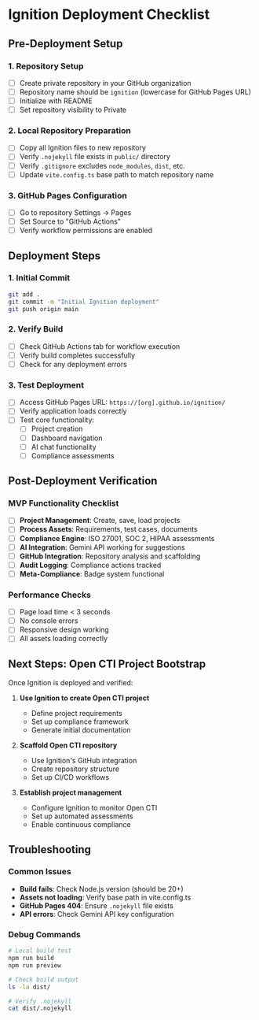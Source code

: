 # Ignition Deployment Checklist

## Pre-Deployment Setup

### 1. Repository Setup
- [ ] Create private repository in your GitHub organization
- [ ] Repository name should be `ignition` (lowercase for GitHub Pages URL)
- [ ] Initialize with README
- [ ] Set repository visibility to Private

### 2. Local Repository Preparation
- [ ] Copy all Ignition files to new repository
- [ ] Verify `.nojekyll` file exists in `public/` directory
- [ ] Verify `.gitignore` excludes `node_modules`, `dist`, etc.
- [ ] Update `vite.config.ts` base path to match repository name

### 3. GitHub Pages Configuration
- [ ] Go to repository Settings → Pages
- [ ] Set Source to "GitHub Actions"
- [ ] Verify workflow permissions are enabled

## Deployment Steps

### 1. Initial Commit
```bash
git add .
git commit -m "Initial Ignition deployment"
git push origin main
```

### 2. Verify Build
- [ ] Check GitHub Actions tab for workflow execution
- [ ] Verify build completes successfully
- [ ] Check for any deployment errors

### 3. Test Deployment
- [ ] Access GitHub Pages URL: `https://[org].github.io/ignition/`
- [ ] Verify application loads correctly
- [ ] Test core functionality:
  - [ ] Project creation
  - [ ] Dashboard navigation
  - [ ] AI chat functionality
  - [ ] Compliance assessments

## Post-Deployment Verification

### MVP Functionality Checklist
- [ ] **Project Management**: Create, save, load projects
- [ ] **Process Assets**: Requirements, test cases, documents
- [ ] **Compliance Engine**: ISO 27001, SOC 2, HIPAA assessments
- [ ] **AI Integration**: Gemini API working for suggestions
- [ ] **GitHub Integration**: Repository analysis and scaffolding
- [ ] **Audit Logging**: Compliance actions tracked
- [ ] **Meta-Compliance**: Badge system functional

### Performance Checks
- [ ] Page load time < 3 seconds
- [ ] No console errors
- [ ] Responsive design working
- [ ] All assets loading correctly

## Next Steps: Open CTI Project Bootstrap

Once Ignition is deployed and verified:

1. **Use Ignition to create Open CTI project**
   - Define project requirements
   - Set up compliance framework
   - Generate initial documentation

2. **Scaffold Open CTI repository**
   - Use Ignition's GitHub integration
   - Create repository structure
   - Set up CI/CD workflows

3. **Establish project management**
   - Configure Ignition to monitor Open CTI
   - Set up automated assessments
   - Enable continuous compliance

## Troubleshooting

### Common Issues
- **Build fails**: Check Node.js version (should be 20+)
- **Assets not loading**: Verify base path in vite.config.ts
- **GitHub Pages 404**: Ensure `.nojekyll` file exists
- **API errors**: Check Gemini API key configuration

### Debug Commands
```bash
# Local build test
npm run build
npm run preview

# Check build output
ls -la dist/

# Verify .nojekyll
cat dist/.nojekyll
```

